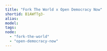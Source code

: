 ```yaml
---
title: "Fork The World x Open Democracy Now"
shortid: B1AWfTg3-
alias:
model:
tags:
node: 
  - "fork-the-world"
  - "open-democracy-now"
---
```

